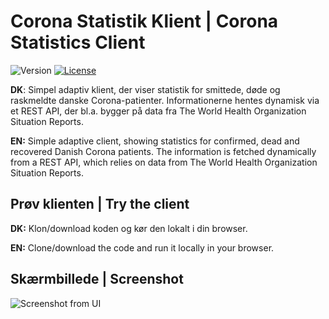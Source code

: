 # Corona Statistik Klient | Corona Statistics Client

<img src="https://img.shields.io/badge/version-1.1-red" alt="Version" /> <a href="LICENSE"><img src="https://img.shields.io/badge/license-MIT-green" alt="License" /></a>

**DK**: Simpel adaptiv klient, der viser statistik for smittede, døde og raskmeldte danske Corona-patienter. Informationerne hentes dynamisk via et REST API, der bl.a. bygger på data fra The World Health Organization Situation Reports.

**EN:** Simple adaptive client, showing statistics for confirmed, dead and recovered Danish Corona patients. The information is fetched dynamically from a REST API, which relies on data from The World Health Organization Situation Reports.

## Prøv klienten | Try the client

**DK:** Klon/download koden og kør den lokalt i din browser.

**EN:** Clone/download the code and run it locally in your browser.

## Skærmbillede | Screenshot

<img src="https://i.imgur.com/Amtfn4W.png" alt="Screenshot from UI" />
